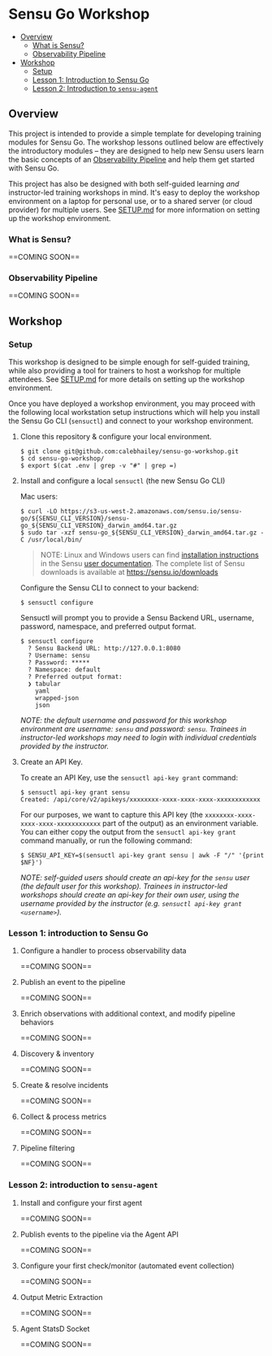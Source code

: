 # Sensu Go Workshop

- [Overview](#overview)
  - [What is Sensu?](#what-is-sensu)
  - [Observability Pipeline](#observability-pipeline)
- [Workshop](#workshop)
  - [Setup](#setup)
  - [Lesson 1: Introduction to Sensu Go](#lesson-1-introduction-to-sensu-go)
  - [Lesson 2: Introduction to `sensu-agent`](#lesson-2-introduction-to-sensu-agent)

## Overview 

This project is intended to provide a simple template for developing training 
modules for Sensu Go. The workshop lessons outlined below are effectively the 
introductory modules – they are designed to help new Sensu users learn the 
basic concepts of an [Observability Pipeline][0] and help them get started 
with Sensu Go. 

This project has also be designed with both self-guided learning _and_ 
instructor-led training workshops in mind. It's easy to deploy the workshop 
environment on a laptop for personal use, or to a shared server (or cloud 
provider) for multiple users. See [SETUP.md][1] for more information on 
setting up the workshop environment. 

### What is Sensu?

==COMING SOON==

### Observability Pipeline 

==COMING SOON==

## Workshop

### Setup

This workshop is designed to be simple enough for self-guided training, while 
also providing a tool for trainers to host a workshop for multiple attendees. 
See [SETUP.md][1] for more details on setting up the workshop environment. 

Once you have deployed a workshop environment, you may proceed with the 
following local workstation setup instructions which will help you install 
the Sensu Go CLI (`sensuctl`) and connect to your workshop environment.

1. Clone this repository & configure your local environment.  

   ```
   $ git clone git@github.com:calebhailey/sensu-go-workshop.git 
   $ cd sensu-go-workshop/ 
   $ export $(cat .env | grep -v "#" | grep =)
   ```
   
2. Install and configure a local `sensuctl` (the new Sensu Go CLI)

   Mac users:

   ```
   $ curl -LO https://s3-us-west-2.amazonaws.com/sensu.io/sensu-go/${SENSU_CLI_VERSION}/sensu-go_${SENSU_CLI_VERSION}_darwin_amd64.tar.gz
   $ sudo tar -xzf sensu-go_${SENSU_CLI_VERSION}_darwin_amd64.tar.gz -C /usr/local/bin/
   ```

   > NOTE: Linux and Windows users can find [installation instructions][5] in the 
     Sensu [user documentation][6]. The complete list of Sensu downloads is 
     available at https://sensu.io/downloads

   Configure the Sensu CLI to connect to your backend:
   
   ```
   $ sensuctl configure
   ```

   Sensuctl will prompt you to provide a Sensu Backend URL, username, password,
   namespace, and preferred output format. 
   
   ```
   $ sensuctl configure
     ? Sensu Backend URL: http://127.0.0.1:8080
     ? Username: sensu
     ? Password: *****
     ? Namespace: default
     ? Preferred output format:
     ❯ tabular
       yaml
       wrapped-json
       json
   ```

   _NOTE: the default username and password for this workshop environment are 
   username: `sensu` and password: `sensu`. Trainees in instructor-led 
   workshops may need to login with individual credentials provided by the 
   instructor._
   
3. Create an API Key. 

   To create an API Key, use the `sensuctl api-key grant` command: 
   
   ```
   $ sensuctl api-key grant sensu
   Created: /api/core/v2/apikeys/xxxxxxxx-xxxx-xxxx-xxxx-xxxxxxxxxxxx
   ```
   
   For our purposes, we want to capture this API key (the 
   `xxxxxxxx-xxxx-xxxx-xxxx-xxxxxxxxxxxx` part of the output) as an environment
   variable. You can either copy the output from the `sensuctl api-key grant`
   command manually, or run the following command: 
   
   ```
   $ SENSU_API_KEY=$(sensuctl api-key grant sensu | awk -F "/" '{print $NF}')
   ```
   
   _NOTE: self-guided users should create an api-key for the `sensu` user (the 
   default user for this workshop). Trainees in instructor-led workshops should
   create an api-key for their own user, using the username provided by the 
   instructor (e.g. `sensuctl api-key grant <username>`)._ 
   
### Lesson 1: introduction to Sensu Go

1. Configure a handler to process observability data

   ==COMING SOON==

2. Publish an event to the pipeline 

   ==COMING SOON==

3. Enrich observations with additional context, and modify pipeline behaviors

   ==COMING SOON==

4. Discovery & inventory 

   ==COMING SOON==

5. Create & resolve incidents  

   ==COMING SOON==
   
6. Collect & process metrics 

   ==COMING SOON==
   
7. Pipeline filtering 

   ==COMING SOON==

### Lesson 2: introduction to `sensu-agent`

1. Install and configure your first agent 

   ==COMING SOON==
   
2. Publish events to the pipeline via the Agent API 

   ==COMING SOON==
   
3. Configure your first check/monitor (automated event collection)

   ==COMING SOON==

4. Output Metric Extraction 

   ==COMING SOON==

5. Agent StatsD Socket 

   ==COMING SOON==



[0]:  #observability-pipeline 
[1]:  /docs/SETUP.md
[2]:  #
[3]:  #
[4]:  #
[5]:  #
[6]:  #
[7]:  #
[8]:  #
[9]:  #
[10]: #
[11]: #
